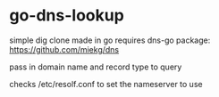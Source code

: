 # go-dns-lookup
simple dig clone made in go
requires dns-go package: https://github.com/miekg/dns

pass in domain name and record type to query

checks /etc/resolf.conf to set the nameserver to use
